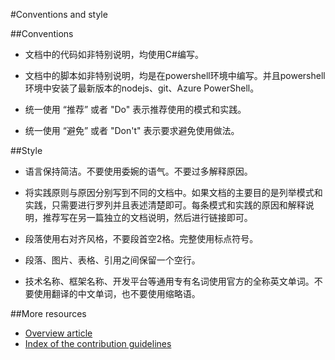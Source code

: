 #Conventions and style

##Conventions

- 文档中的代码如非特别说明，均使用C#编写。

- 文档中的脚本如非特别说明，均是在powershell环境中编写。并且powershell环境中安装了最新版本的nodejs、git、Azure PowerShell。

- 统一使用 “推荐” 或者 "Do" 表示推荐使用的模式和实践。

- 统一使用 “避免” 或者 "Don't" 表示要求避免使用做法。

##Style

- 语言保持简洁。不要使用委婉的语气。不要过多解释原因。

- 将实践原则与原因分别写到不同的文档中。如果文档的主要目的是列举模式和实践，只需要进行罗列并且表述清楚即可。每条模式和实践的原因和解释说明，推荐写在另一篇独立的文档说明，然后进行链接即可。

- 段落使用右对齐风格，不要段首空2格。完整使用标点符号。

- 段落、图片、表格、引用之间保留一个空行。

- 技术名称、框架名称、开发平台等通用专有名词使用官方的全称英文单词。不要使用翻译的中文单词，也不要使用缩略语。

##More resources

- [Overview article](./../README.md)
- [Index of the contribution guidelines](./contribution-guidelines-index.md)